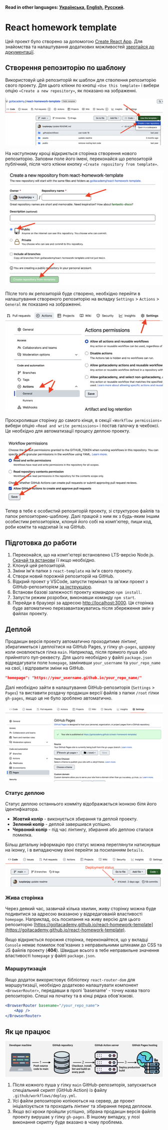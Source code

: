 **Read in other languages: [Українська](README.md), [English](README.en.md), [Русский](README.ru.md).**

# React homework template

Цей проект було створено за допомогою [Create React App](https://github.com/facebook/create-react-app).
Для знайомства та налаштування додаткових можливостей
[звертайся до документації](https://facebook.github.io/create-react-app/docs/getting-started).

## Створення репозиторію по шаблону

Використовуй цей репозиторій як шаблон для ствопення репозиторію свого проекту. Для цього клікни по
кнопці `«Use this template»` і вибери опцію `«Create a new repository»`, як показано на зображенні.

![Creating repo from a template step 1](./assets/template-step-1.png)

На наступному кроці відкриється сторінка створення нового репозиторію. Заповни поле його імені,
переконайся що репозиторій публічний, після чого клікни кнопку `«Create repository from template»`.

![Creating repo from a template step 2](./assets/template-step-2.png)

ПІсле того як репозиторій буде створено, необхідно перейти в налаштування створеного репозиторію на
вкладку `Settings` > `Actions` > `General` як показано на зображенні.

![Settings GitHub Actions permissions step 1](./assets/gh-actions-perm-1.png)

Проскроливши сторінку до самого кінця, в секції `«Workflow permissions»` вибери опцію
`«Read and write permissions»` і постав галочку в чекбоксі. Це необхідно для автоматизації процесу деплою
проекту.

![Settings GitHub Actions permissions step 2](./assets/gh-actions-perm-2.png)

Тепер в тебе є особистий репозиторій проекту, зі структурою файлів та папок репозиторию-шаблону. Далі
працюй з ним як з будь-яким іншим особистим репозиторієм, клонуй його собі на комп'ютер, пиши код, роби
коміти та надсилай їх на GitHub.

## Підготовка до работи

1. Переконайся, що на комп'ютері встановлено LTS-версію Node.js.
   [Скачай та встанови](https://nodejs.org/en/) її якщо необхідно.
2. Клонуй цей репозиторій.
3. Зміни ім'я папки з `react-template` на ім'я свого проекту.
4. Створи новий порожній репозиторій на GitHub.
5. Відкрий проект у VSCode, запусти термінал та зв'яжи проект з GitHub-репозиторієм
   [за інструкцією](https://docs.github.com/en/get-started/getting-started-with-git/managing-remote-repositories#changing-a-remote-repositorys-url).
6. Встанови базові залежності проекту командою `npm install`.
7. Запусти режим розробки, виконавши команду `npm start`.
8. Перейди в браузері за адресою [http://localhost:3000](http://localhost:3000). Ця сторінка буде
   автоматично перезавантажуватись після збереження змін у файлах проекту.

## Деплой

Продакшн версія проекту автоматично проходитиме лінтинг, збиратиметься і деплоїтися на GitHub Pages, у
гілку `gh-pages`, щоразу коли оновлюється гілка `main`. Наприклад, після прямого пуша або прийнятого
пул-реквесту. Для цього необхідно у файлі `package.json` відредагувати поле `homepage`, замінивши
`your_username` та `your_repo_name` на свої, і відправити зміни на GitHub.

```json
"homepage": "https://your_username.github.io/your_repo_name/"
```

Далі необхідно зайти в налаштування GitHub-репозиторія (`Settings` > `Pages`) та виставити роздачу
продакшн версії файлів з папки `/root` гілки `gh-pages`, якщо це не було зроблено автоматично.

![GitHub Pages settings](./assets/repo-settings.png)

### Статус деплою

Статус деплою останнього комміту відображається іконкою біля його ідентифікатора.

-   **Жовтий колір** - виконується збирання та деплой проекту.
-   **Зелений колір** - деплой завершився успішно.
-   **Червоний колір** - під час лінтингу, збирання або деплою сталася помилка.

Більш детальну інформацію про статус можна переглянути натиснувши на іконку, і в випадаючому вікні
перейти за посиланням `Details`.

![Deployment status](./assets/deploy-status.png)

### Жива сторінка

Через деякий час, зазвичай кілька хвилин, живу сторінку можна буде подивитися за адресою вказаною у
відредагованій властивості `homepage`. Наприклад, ось посилання на живу версію для цього репозиторію
[https://goitacademy.github.io/react-homework-template](https://goitacademy.github.io/react-homework-template).

Якщо відкриється порожня сторінка, переконайтеся, що у вкладці `Console` немає помилок пов'язаних з
неправильними шляхами до CSS та JS файлів проекту (**404**). Швидше всього в тебе неправильне значення
властивості `homepage` у файлі `package.json`.

### Маршрутизація

Якщо додаток використовує бібліотеку `react-router-dom` для маршрутизації, необхідно додатково
налаштувати компонент `<BrowserRouter>`, передавши в пропі 'basename' - точну назва твого репозиторію.
Слеші на початку та в кінці рядка обов'язкові.

```jsx
<BrowserRouter basename="/your_repo_name">
    <App />
</BrowserRouter>
```

## Як це працює

![How it works](./assets/how-it-works.png)

1. Після кожного пуша у гілку `main` GitHub-репозиторія, запускається спеціальний скрипт (GitHub Action)
   із файлу `.github/workflows/deploy.yml`.
2. Усі файли репозиторію копіюються на сервер, де проект ініціалізується та проходить лінтинг та збирання
   перед деплоєм.
3. Якщо всі кроки пройшли успішно, зібрана продакшн версія файлів проекту вирушає у гілку `gh-pages`. В
   іншому випадку, у лозі виконання скрипту буде вказано в чому проблема.

